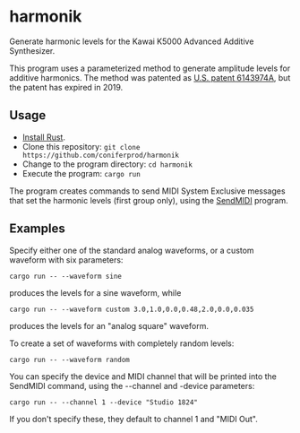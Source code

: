 # harmonik

Generate harmonic levels for the Kawai K5000 Advanced Additive Synthesizer.

This program uses a parameterized method to generate amplitude levels for
additive harmonics. The method was patented as [U.S. patent 6143974A](https://patents.google.com/patent/US6143974A/en),
but the patent has expired in 2019.

## Usage

* [Install Rust](https://www.rust-lang.org/learn/get-started).
* Clone this repository: `git clone https://github.com/coniferprod/harmonik`
* Change to the program directory: `cd harmonik`
* Execute the program: `cargo run`

The program creates commands to send MIDI System Exclusive messages that set the harmonic levels
(first group only), using the [SendMIDI](https://github.com/gbevin/SendMIDI) program.

## Examples

Specify either one of the standard analog waveforms, or a custom waveform with six parameters:

    cargo run -- --waveform sine

produces the levels for a sine waveform, while

    cargo run -- --waveform custom 3.0,1.0,0.0,0.48,2.0,0.0,0.035

produces the levels for an "analog square" waveform.

To create a set of waveforms with completely random levels:

    cargo run -- --waveform random

You can specify the device and MIDI channel that will be printed into the SendMIDI command,
using the --channel and -device parameters:

    cargo run -- --channel 1 --device "Studio 1824"

If you don't specify these, they default to channel 1 and "MIDI Out".
